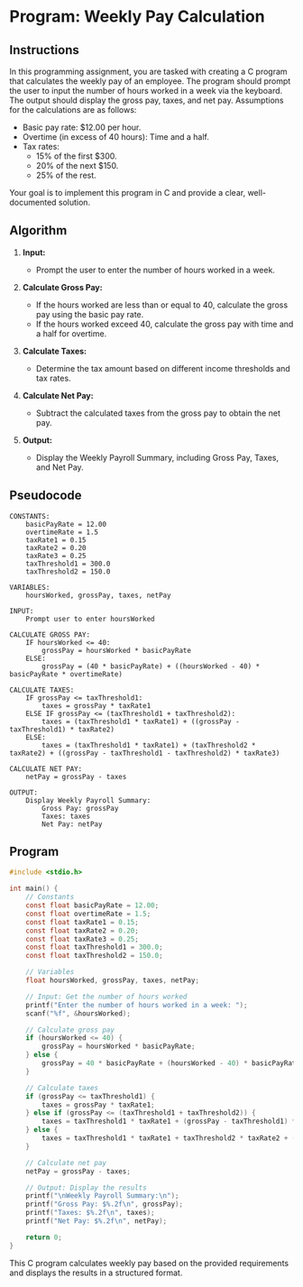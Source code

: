 # Program: Weekly Pay Calculation

## Instructions

In this programming assignment, you are tasked with creating a C program that calculates the weekly pay of an employee.
The program should prompt the user to input the number of hours worked in a week via the keyboard. The output should
display the gross pay, taxes, and net pay. Assumptions for the calculations are as follows:

- Basic pay rate: $12.00 per hour.
- Overtime (in excess of 40 hours): Time and a half.
- Tax rates:
    - 15% of the first $300.
    - 20% of the next $150.
    - 25% of the rest.

Your goal is to implement this program in C and provide a clear, well-documented solution.

## Algorithm

1. **Input:**
    - Prompt the user to enter the number of hours worked in a week.

2. **Calculate Gross Pay:**
    - If the hours worked are less than or equal to 40, calculate the gross pay using the basic pay rate.
    - If the hours worked exceed 40, calculate the gross pay with time and a half for overtime.

3. **Calculate Taxes:**
    - Determine the tax amount based on different income thresholds and tax rates.

4. **Calculate Net Pay:**
    - Subtract the calculated taxes from the gross pay to obtain the net pay.

5. **Output:**
    - Display the Weekly Payroll Summary, including Gross Pay, Taxes, and Net Pay.

## Pseudocode

```plaintext
CONSTANTS:
    basicPayRate = 12.00
    overtimeRate = 1.5
    taxRate1 = 0.15
    taxRate2 = 0.20
    taxRate3 = 0.25
    taxThreshold1 = 300.0
    taxThreshold2 = 150.0

VARIABLES:
    hoursWorked, grossPay, taxes, netPay

INPUT:
    Prompt user to enter hoursWorked

CALCULATE GROSS PAY:
    IF hoursWorked <= 40:
        grossPay = hoursWorked * basicPayRate
    ELSE:
        grossPay = (40 * basicPayRate) + ((hoursWorked - 40) * basicPayRate * overtimeRate)

CALCULATE TAXES:
    IF grossPay <= taxThreshold1:
        taxes = grossPay * taxRate1
    ELSE IF grossPay <= (taxThreshold1 + taxThreshold2):
        taxes = (taxThreshold1 * taxRate1) + ((grossPay - taxThreshold1) * taxRate2)
    ELSE:
        taxes = (taxThreshold1 * taxRate1) + (taxThreshold2 * taxRate2) + ((grossPay - taxThreshold1 - taxThreshold2) * taxRate3)

CALCULATE NET PAY:
    netPay = grossPay - taxes

OUTPUT:
    Display Weekly Payroll Summary:
        Gross Pay: grossPay
        Taxes: taxes
        Net Pay: netPay
```

## Program

```c
#include <stdio.h>

int main() {
    // Constants
    const float basicPayRate = 12.00;
    const float overtimeRate = 1.5;
    const float taxRate1 = 0.15;
    const float taxRate2 = 0.20;
    const float taxRate3 = 0.25;
    const float taxThreshold1 = 300.0;
    const float taxThreshold2 = 150.0;

    // Variables
    float hoursWorked, grossPay, taxes, netPay;

    // Input: Get the number of hours worked
    printf("Enter the number of hours worked in a week: ");
    scanf("%f", &hoursWorked);

    // Calculate gross pay
    if (hoursWorked <= 40) {
        grossPay = hoursWorked * basicPayRate;
    } else {
        grossPay = 40 * basicPayRate + (hoursWorked - 40) * basicPayRate * overtimeRate;
    }

    // Calculate taxes
    if (grossPay <= taxThreshold1) {
        taxes = grossPay * taxRate1;
    } else if (grossPay <= (taxThreshold1 + taxThreshold2)) {
        taxes = taxThreshold1 * taxRate1 + (grossPay - taxThreshold1) * taxRate2;
    } else {
        taxes = taxThreshold1 * taxRate1 + taxThreshold2 * taxRate2 + (grossPay - taxThreshold1 - taxThreshold2) * taxRate3;
    }

    // Calculate net pay
    netPay = grossPay - taxes;

    // Output: Display the results
    printf("\nWeekly Payroll Summary:\n");
    printf("Gross Pay: $%.2f\n", grossPay);
    printf("Taxes: $%.2f\n", taxes);
    printf("Net Pay: $%.2f\n", netPay);

    return 0;
}
```

This C program calculates weekly pay based on the provided requirements and displays the results in a structured format.